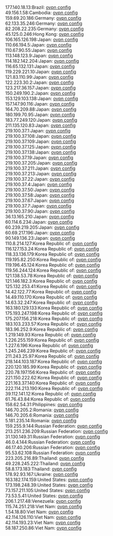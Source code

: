 177.140.18.13:Brazil: [ovpn config](vpn/177_140_18_13.ovpn)  
49.156.1.58:Cambodia: [ovpn config](vpn/49_156_1_58.ovpn)  
159.69.20.186:Germany: [ovpn config](vpn/159_69_20_186.ovpn)  
62.133.35.246:Germany: [ovpn config](vpn/62_133_35_246.ovpn)  
82.208.22.235:Germany: [ovpn config](vpn/82_208_22_235.ovpn)  
45.125.0.246:Hong Kong: [ovpn config](vpn/45_125_0_246.ovpn)  
106.165.126.198:Japan: [ovpn config](vpn/106_165_126_198.ovpn)  
110.66.194.5:Japan: [ovpn config](vpn/110_66_194_5.ovpn)  
110.67.90.55:Japan: [ovpn config](vpn/110_67_90_55.ovpn)  
113.148.123.9:Japan: [ovpn config](vpn/113_148_123_9.ovpn)  
114.182.142.204:Japan: [ovpn config](vpn/114_182_142_204.ovpn)  
116.65.132.131:Japan: [ovpn config](vpn/116_65_132_131.ovpn)  
119.229.221.10:Japan: [ovpn config](vpn/119_229_221_10.ovpn)  
121.83.110.99:Japan: [ovpn config](vpn/121_83_110_99.ovpn)  
122.223.30.2:Japan: [ovpn config](vpn/122_223_30_2.ovpn)  
123.217.36.157:Japan: [ovpn config](vpn/123_217_36_157.ovpn)  
150.249.190.2:Japan: [ovpn config](vpn/150_249_190_2.ovpn)  
153.129.103.138:Japan: [ovpn config](vpn/153_129_103_138.ovpn)  
157.147.90.116:Japan: [ovpn config](vpn/157_147_90_116.ovpn)  
164.70.209.88:Japan: [ovpn config](vpn/164_70_209_88.ovpn)  
180.199.70.95:Japan: [ovpn config](vpn/180_199_70_95.ovpn)  
183.77.249.120:Japan: [ovpn config](vpn/183_77_249_120.ovpn)  
211.135.120.83:Japan: [ovpn config](vpn/211_135_120_83.ovpn)  
219.100.37.1:Japan: [ovpn config](vpn/219_100_37_1.ovpn)  
219.100.37.108:Japan: [ovpn config](vpn/219_100_37_108.ovpn)  
219.100.37.109:Japan: [ovpn config](vpn/219_100_37_109.ovpn)  
219.100.37.125:Japan: [ovpn config](vpn/219_100_37_125.ovpn)  
219.100.37.138:Japan: [ovpn config](vpn/219_100_37_138.ovpn)  
219.100.37.19:Japan: [ovpn config](vpn/219_100_37_19.ovpn)  
219.100.37.205:Japan: [ovpn config](vpn/219_100_37_205.ovpn)  
219.100.37.211:Japan: [ovpn config](vpn/219_100_37_211.ovpn)  
219.100.37.213:Japan: [ovpn config](vpn/219_100_37_213.ovpn)  
219.100.37.22:Japan: [ovpn config](vpn/219_100_37_22.ovpn)  
219.100.37.4:Japan: [ovpn config](vpn/219_100_37_4.ovpn)  
219.100.37.50:Japan: [ovpn config](vpn/219_100_37_50.ovpn)  
219.100.37.58:Japan: [ovpn config](vpn/219_100_37_58.ovpn)  
219.100.37.67:Japan: [ovpn config](vpn/219_100_37_67.ovpn)  
219.100.37.7:Japan: [ovpn config](vpn/219_100_37_7.ovpn)  
219.100.37.90:Japan: [ovpn config](vpn/219_100_37_90.ovpn)  
36.13.165.210:Japan: [ovpn config](vpn/36_13_165_210.ovpn)  
60.114.6.234:Japan: [ovpn config](vpn/60_114_6_234.ovpn)  
60.239.219.205:Japan: [ovpn config](vpn/60_239_219_205.ovpn)  
60.69.217.196:Japan: [ovpn config](vpn/60_69_217_196.ovpn)  
90.149.136.23:Japan: [ovpn config](vpn/90_149_136_23.ovpn)  
110.8.214.127:Korea Republic of: [ovpn config](vpn/110_8_214_127.ovpn)  
116.127.153.24:Korea Republic of: [ovpn config](vpn/116_127_153_24.ovpn)  
118.33.136.179:Korea Republic of: [ovpn config](vpn/118_33_136_179.ovpn)  
119.195.82.250:Korea Republic of: [ovpn config](vpn/119_195_82_250.ovpn)  
119.196.45.124:Korea Republic of: [ovpn config](vpn/119_196_45_124.ovpn)  
119.56.244.124:Korea Republic of: [ovpn config](vpn/119_56_244_124.ovpn)  
121.138.53.78:Korea Republic of: [ovpn config](vpn/121_138_53_78.ovpn)  
121.146.182.3:Korea Republic of: [ovpn config](vpn/121_146_182_3.ovpn)  
125.132.253.41:Korea Republic of: [ovpn config](vpn/125_132_253_41.ovpn)  
14.42.122.77:Korea Republic of: [ovpn config](vpn/14_42_122_77.ovpn)  
14.49.110.170:Korea Republic of: [ovpn config](vpn/14_49_110_170.ovpn)  
14.63.32.247:Korea Republic of: [ovpn config](vpn/14_63_32_247.ovpn)  
163.180.129.133:Korea Republic of: [ovpn config](vpn/163_180_129_133.ovpn)  
175.193.247.198:Korea Republic of: [ovpn config](vpn/175_193_247_198.ovpn)  
175.207.156.218:Korea Republic of: [ovpn config](vpn/175_207_156_218.ovpn)  
183.103.233.57:Korea Republic of: [ovpn config](vpn/183_103_233_57.ovpn)  
183.96.252.9:Korea Republic of: [ovpn config](vpn/183_96_252_9.ovpn)  
1.219.149.93:Korea Republic of: [ovpn config](vpn/1_219_149_93.ovpn)  
1.226.255.159:Korea Republic of: [ovpn config](vpn/1_226_255_159.ovpn)  
1.227.6.196:Korea Republic of: [ovpn config](vpn/1_227_6_196.ovpn)  
1.245.246.239:Korea Republic of: [ovpn config](vpn/1_245_246_239.ovpn)  
211.243.25.97:Korea Republic of: [ovpn config](vpn/211_243_25_97.ovpn)  
218.144.103.187:Korea Republic of: [ovpn config](vpn/218_144_103_187.ovpn)  
220.120.185.99:Korea Republic of: [ovpn config](vpn/220_120_185_99.ovpn)  
220.78.197.156:Korea Republic of: [ovpn config](vpn/220_78_197_156.ovpn)  
221.150.222.62:Korea Republic of: [ovpn config](vpn/221_150_222_62.ovpn)  
221.163.37.140:Korea Republic of: [ovpn config](vpn/221_163_37_140.ovpn)  
222.114.213.190:Korea Republic of: [ovpn config](vpn/222_114_213_190.ovpn)  
39.112.141.12:Korea Republic of: [ovpn config](vpn/39_112_141_12.ovpn)  
61.76.43.84:Korea Republic of: [ovpn config](vpn/61_76_43_84.ovpn)  
158.62.54.31:Philippines: [ovpn config](vpn/158_62_54_31.ovpn)  
146.70.205.2:Romania: [ovpn config](vpn/146_70_205_2.ovpn)  
146.70.205.6:Romania: [ovpn config](vpn/146_70_205_6.ovpn)  
5.181.235.14:Romania: [ovpn config](vpn/5_181_235_14.ovpn)  
159.255.9.144:Russian Federation: [ovpn config](vpn/159_255_9_144.ovpn)  
213.251.236.209:Russian Federation: [ovpn config](vpn/213_251_236_209.ovpn)  
31.130.149.31:Russian Federation: [ovpn config](vpn/31_130_149_31.ovpn)  
46.0.4.144:Russian Federation: [ovpn config](vpn/46_0_4_144.ovpn)  
46.17.40.206:Russian Federation: [ovpn config](vpn/46_17_40_206.ovpn)  
95.53.62.108:Russian Federation: [ovpn config](vpn/95_53_62_108.ovpn)  
223.205.216.89:Thailand: [ovpn config](vpn/223_205_216_89.ovpn)  
49.228.245.222:Thailand: [ovpn config](vpn/49_228_245_222.ovpn)  
58.8.173.183:Thailand: [ovpn config](vpn/58_8_173_183.ovpn)  
178.92.93.167:Ukraine: [ovpn config](vpn/178_92_93_167.ovpn)  
163.182.174.159:United States: [ovpn config](vpn/163_182_174_159.ovpn)  
173.198.248.39:United States: [ovpn config](vpn/173_198_248_39.ovpn)  
73.157.211.105:United States: [ovpn config](vpn/73_157_211_105.ovpn)  
73.53.5.41:United States: [ovpn config](vpn/73_53_5_41.ovpn)  
206.1.217.48:Venezuela: [ovpn config](vpn/206_1_217_48.ovpn)  
115.74.251.218:Viet Nam: [ovpn config](vpn/115_74_251_218.ovpn)  
1.54.18.80:Viet Nam: [ovpn config](vpn/1_54_18_80.ovpn)  
42.114.126.110:Viet Nam: [ovpn config](vpn/42_114_126_110.ovpn)  
42.114.193.23:Viet Nam: [ovpn config](vpn/42_114_193_23.ovpn)  
58.187.250.86:Viet Nam: [ovpn config](vpn/58_187_250_86.ovpn)  
